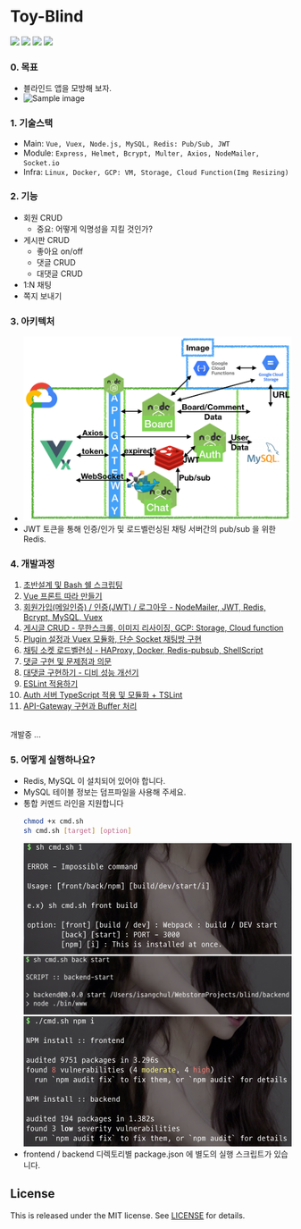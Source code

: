 # Toy-Blind

<a href="https://1ilsang.blog.me/"><img src="https://img.shields.io/badge/blog-1ilsang.blog.me-red.svg" /></a>
<a href="#"><img src="https://img.shields.io/github/last-commit/1ilsang/Toy-Blind.svg?style=flat" /></a>
<a href="#"><img src="https://img.shields.io/github/languages/top/1ilsang/Toy-Blind.svg?style=flat" /></a>
<a href="#"><img src="https://img.shields.io/badge/license-MIT-green.svg" /></a>

### 0. 목표
   - 블라인드 앱을 모방해 보자.
   - <img src=".readmedoc/img/sample.gif" width="300" alt="Sample image" />
	
### 1. 기술스택
   - Main: `Vue, Vuex, Node.js, MySQL, Redis: Pub/Sub, JWT`
   - Module: `Express, Helmet, Bcrypt, Multer, Axios, NodeMailer, Socket.io`
   - Infra: `Linux, Docker, GCP: VM, Storage, Cloud Function(Img Resizing)`

### 2. 기능
   - 회원 CRUD
       - 중요: 어떻게 익명성을 지킬 것인가?
   - 게시판 CRUD
       - 좋아요 on/off
       - 댓글 CRUD
       - 대댓글 CRUD
   - 1:N 채팅
   - 쪽지 보내기

### 3. 아키텍처
   -	<img src=".readmedoc/img/architecture.png" width="500" alt="architecture" />
   - JWT 토큰을 통해 인증/인가 및 로드벨런싱된 채팅 서버간의 pub/sub 을 위한 Redis.

### 4. 개발과정
   1. [초반설계 및 Bash 쉘 스크립팅](https://1ilsang.blog.me/221549601659)
   2. [Vue 프론트 따라 만들기](https://1ilsang.blog.me/221552922387)
   3. [회원가입(메일인증) / 인증(JWT) / 로그아웃 - NodeMailer, JWT, Redis, Bcrypt, MySQL, Vuex](https://1ilsang.blog.me/221556402323)
   4. [게시글 CRUD - 무한스크롤, 이미지 리사이징, GCP: Storage, Cloud function](https://1ilsang.blog.me/221558340615)
   5. [Plugin 설정과 Vuex 모듈화, 단순 Socket 채팅방 구현](https://1ilsang.blog.me/221560032593)
   6. [채팅 소켓 로드벨런싱 - HAProxy, Docker, Redis-pubsub, ShellScript](http://1ilsang.blog.me/221563459499)
   7. [댓글 구현 및 문제점과 의문](http://1ilsang.blog.me/221566493707)
   8. [대댓글 구현하기 - 디비 성능 개선기](http://1ilsang.blog.me/221569040532)
   9. [ESLint 적용하기](https://1ilsang.blog.me/221570867392)
   10. [Auth 서버 TypeScript 적용 및 모듈화 + TSLint](https://1ilsang.blog.me/221573977959)
   11. [API-Gateway 구현과 Buffer 처리](https://1ilsang.blog.me/221575505442)
   <br>
   개발중 ...

### 5. 어떻게 실행하나요?
   - Redis, MySQL 이 설치되어 있어야 합니다.
   - MySQL 테이블 정보는 덤프파일을 사용해 주세요.
   - 통합 커멘드 라인을 지원합니다
       ``` bash
       chmod +x cmd.sh
       sh cmd.sh [target] [option]
       ```
       <img src=".readmedoc/img/cmd1.png" width="500" alt="cmd1 png" />
       <img src=".readmedoc/img/cmd2.png" width="500" alt="cmd2 png" />
       <img src=".readmedoc/img/cmd3.png" width="500" alt="cmd3 png" />
   - frontend / backend 디렉토리별 package.json 에 별도의 실행 스크립트가 있습니다.


License
---
This is released under the MIT license. See [LICENSE](LICENSE) for details.

